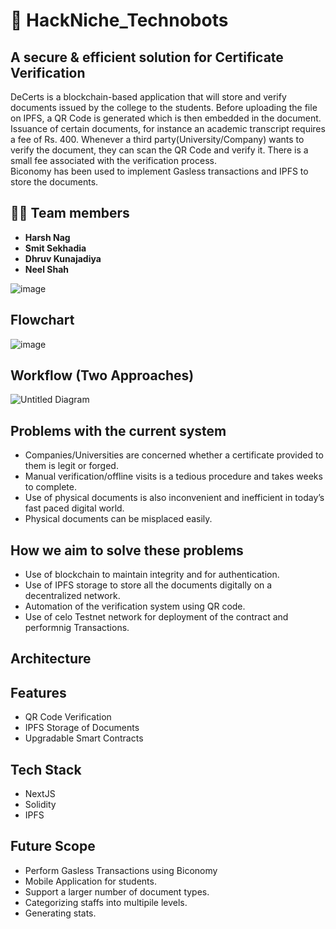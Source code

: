 # 📃  HackNiche_Technobots

## A secure & efficient solution for Certificate Verification
DeCerts is a blockchain-based application that will store and verify documents issued by the college to the students. Before uploading the file on IPFS, a QR Code is generated which is then embedded in the document. Issuance of certain documents, for instance an academic transcript requires a fee of Rs. 400. Whenever a third party(University/Company) wants to verify the document, they can scan the QR Code and verify it. There is a small fee associated with the verification process.   
Biconomy has been used to implement Gasless transactions and IPFS to store the documents.

## 👩‍💻 Team members

- **Harsh Nag**
- **Smit Sekhadia**
- **Dhruv Kunajadiya**
- **Neel Shah**

![image](https://user-images.githubusercontent.com/84740927/219829341-b5531b04-b74d-47b8-8e01-5d77de7325a9.png)



## Flowchart


![image](https://user-images.githubusercontent.com/84779934/219837151-3a25b242-bffd-45b9-813d-cc2eaf494d2f.png)

## Workflow (Two Approaches)


![Untitled Diagram](https://user-images.githubusercontent.com/84779934/219836934-c848c37d-85f6-4244-a3ff-9e964b9d595d.png)

## Problems with the current system

- Companies/Universities are concerned whether a certificate provided to them is legit or forged.
- Manual verification/offline visits is a tedious procedure and takes weeks to complete. 
- Use of physical documents is also inconvenient and inefficient in today’s fast paced digital world.
- Physical documents can be misplaced easily.

## How we aim to solve these problems

- Use of blockchain to maintain integrity and for authentication.
- Use of IPFS storage to store all the documents digitally on a decentralized network.
- Automation of the verification system using QR code.
- Use of celo Testnet network for deployment of the contract and performnig Transactions.

## Architecture


## Features


- QR Code Verification
- IPFS Storage of Documents
- Upgradable Smart Contracts



## Tech Stack
- NextJS
- Solidity
- IPFS


## Future Scope
- Perform Gasless Transactions using Biconomy
- Mobile Application for students.
- Support a larger number of document types.
- Categorizing staffs into multipile levels.
- Generating stats.
